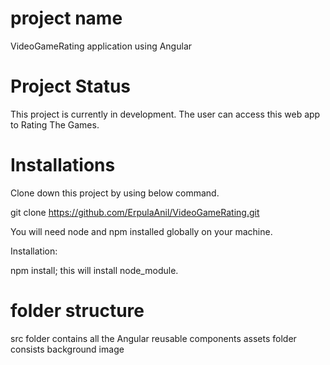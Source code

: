 # project name

VideoGameRating application using Angular

# Project Status

This project is currently in development. The user can access this web app to Rating The Games.

# Installations

Clone down this project by using below command.

git clone https://github.com/ErpulaAnil/VideoGameRating.git

You will need node and npm installed globally on your machine.

Installation:

npm install; this will install node_module.

# folder structure

src folder contains all the Angular reusable components
assets folder consists background image